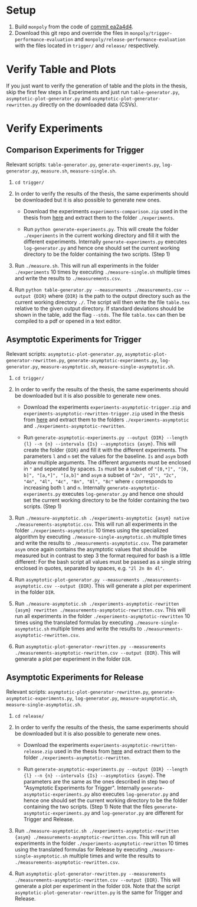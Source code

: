 # Setup

1. Build `monpoly` from the code of [commit ea2a4d4](https://bitbucket.org/jshs/monpoly/commits/c84bf85bf3423fbe10130889fadaa47b39d6a414).
2. Download this git repo and override the files in `monpoly/trigger-performance-evaluation` and `monpoly/release-performance-evaluation` with the files located in `trigger/` and `release/` respectively.

# Verify Table and Plots

If you just want to verify the generation of table and the plots in the thesis, skip the first few steps in Experiments and just run `table-generator.py`, `asymptotic-plot-generator.py` and `asymptotic-plot-generator-rewritten.py` directly on the downloaded data (CSVs).

# Verify Experiments
## Comparison Experiments for Trigger

Relevant scripts: `table-generator.py`, `generate-experiments.py`, `log-generator.py`, `measure.sh`, `measure-single.sh`.

1. `cd trigger/`
2. In order to verify the results of the thesis, the same experiments should be downloaded but it is also possible to generate new ones.
	
	- Download the experiments `experiments-comparison.zip` used in the thesis from [here](https://github.com/Tyratox/safe-evaluation-of-mfotl-dual-temporal-operators/releases/tag/1.0) and extract them to the folder `./experiments`.
	
	- Run `python generate-experiments.py`. This will create the folder `./experiments` in the current working directory and fill it with the different experiments. Internally `generate-experiments.py` executes `log-generator.py` and hence one should set the current working directory to be the folder containing the two scripts. (Step 1)
	
3. Run `./measure.sh`. This will run all experiments in the folder `./experiments` 10 times by executing `./measure-single.sh` multiple times and write the results to `./measurements.csv`.
4. Run `python table-generator.py --measurements ./measurements.csv --output {DIR}` where `{DIR}` is the path to the output directory such as the current working directory `./`. The script will then write the file `table.tex` relative to the given output directory. If standard deviations should be shown in the table, add the flag `--stds`. The file `table.tex` can then be compiled to a pdf or opened in a text editor.

## Asymptotic Experiments for Trigger

Relevant scripts: `asymptotic-plot-generator.py`, `asymptotic-plot-generator-rewritten.py`, `generate-asymptotic-experiments.py`, `log-generator.py`, `measure-asymptotic.sh`, `measure-single-asymptotic.sh`.

1. `cd trigger/`
2. In order to verify the results of the thesis, the same experiments should be downloaded but it is also possible to generate new ones.
	
	- Download the experiments `experiments-asymptotic-trigger.zip` and `experiments-asymptotic-rewritten-trigger.zip` used in the thesis from [here](https://github.com/Tyratox/safe-evaluation-of-mfotl-dual-temporal-operators/releases/tag/1.0) and extract them to the folders `./experiments-asymptotic` and `./experiments-asymptotic-rewritten`.
	
	- Run `generate-asymptotic-experiments.py --output {DIR} --length {l} --n {n} --intervals {Is} --asymptotics {asym}`. This will create the folder `{DIR}` and fill it with the different experiments. The parameters `l` and `n` set the values for the baseline. `Is` and `asym` both allow multiple arguments. The different arguments must be enclosed in `"` and seperated by spaces. `Is` must be a subset of `"[0,*]", "[0, b]", "[a,*]", "[a,b]"` and `asym` a subset of `"2n", "2l", "2c", "4n", "4l", "4c", "8n", "8l", "8c"` where `c` corresponds to increasing both `l` and `n`. Internally `generate-asymptotic-experiments.py` executes `log-generator.py` and hence one should set the current working directory to be the folder containing the two scripts. (Step 1)
	
3. Run `./measure-asymptotic.sh ./experiments-asymptotic {asym} native ./measurements-asymptotic.csv`. This will run all experiments in the folder `./experiments-asymptotic` 10 times using the specialized algorithm by executing `./measure-single-asymptotic.sh` multiple times and write the results to `./measurements-asymptotic.csv`. The parameter `asym` once again contains the asymptotic values that should be measured but in contrast to step 3 the format required for bash is a little different: For the bash script all values must be passed as a single string enclosed in quotes, separated by spaces, e.g. `"2l 2n 8n 4l"`.

4. Run `asymptotic-plot-generator.py --measurements ./measurements-asymptotic.csv --output {DIR}`. This will generate a plot per experiment in the folder `DIR`.

5. Run `./measure-asymptotic.sh ./experiments-asymptotic-rewritten {asym} rewritten ./measurements-asymptotic-rewritten.csv`. This will run all experiments in the folder `./experiments-asymptotic-rewritten` 10 times using the translated formulas by executing `./measure-single-asymptotic.sh` multiple times and write the results to `./measurements-asymptotic-rewritten.csv`.

6. Run `asymptotic-plot-generator-rewritten.py --measurements ./measurements-asymptotic-rewritten.csv --output {DIR}`. This will generate a plot per experiment in the folder `DIR`.

## Asymptotic Experiments for Release

Relevant scripts: `asymptotic-plot-generator-rewritten.py`, `generate-asymptotic-experiments.py`, `log-generator.py`, `measure-asymptotic.sh`, `measure-single-asymptotic.sh`.

1. `cd release/`
2. In order to verify the results of the thesis, the same experiments should be downloaded but it is also possible to generate new ones.
	
	- Download the experiments `experiments-asymptotic-rewritten-release.zip` used in the thesis from [here](https://github.com/Tyratox/safe-evaluation-of-mfotl-dual-temporal-operators/releases/tag/1.0) and extract them to the folder `./experiments-asymptotic-rewritten`.
	
	- Run `generate-asymptotic-experiments.py --output {DIR} --length {l} --n {n} --intervals {Is} --asymptotics {asym}`. The parameters are the same as the ones described in step two of "Asymptotic Experiments for Trigger". Internally `generate-asymptotic-experiments.py` also executes `log-generator.py` and hence one should set the current working directory to be the folder containing the two scripts. (Step 1) Note that the files `generate-asymptotic-experiments.py` and `log-generator.py` are different for Trigger and Release.

3. Run `./measure-asymptotic.sh ./experiments-asymptotic-rewritten {asym} ./measurements-asymptotic-rewritten.csv`. This will run all experiments in the folder `./experiments-asymptotic-rewritten` 10 times using the translated formulas for Release by executing `./measure-single-asymptotic.sh` multiple times and write the results to `./measurements-asymptotic-rewritten.csv`.

4. Run `asymptotic-plot-generator-rewritten.py --measurements ./measurements-asymptotic-rewritten.csv --output {DIR}`. This will generate a plot per experiment in the folder `DIR`. Note that the script `asymptotic-plot-generator-rewritten.py` is the same for Trigger and Release.